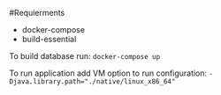 #Requierments
- docker-compose
- build-essential

To build database run:
`docker-compose up`

To run application add VM option to run configuration:
`-Djava.library.path="./native/linux_x86_64"`